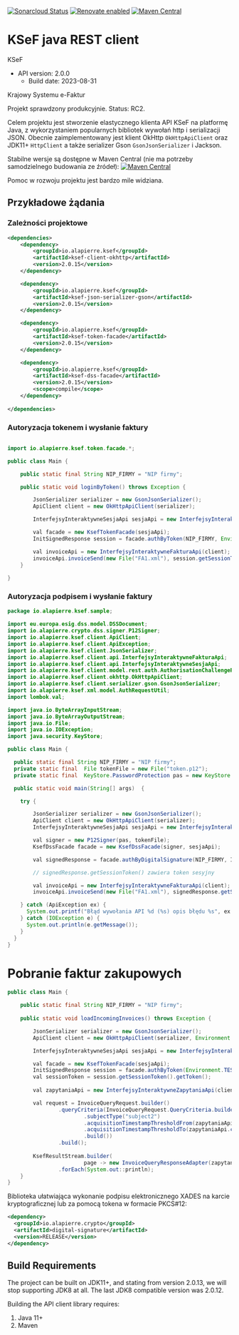 [![Sonarcloud Status](https://sonarcloud.io/api/project_badges/measure?project=alapierre_ksef-java-rest-client&metric=alert_status)](https://sonarcloud.io/dashboard?id=alapierre_ksef-java-rest-client)
[![Renovate enabled](https://img.shields.io/badge/renovate-enabled-brightgreen.svg)](https://renovatebot.com/)
[![Maven Central](http://img.shields.io/maven-central/v/io.alapierre.ksef/ksef-java)](https://search.maven.org/artifact/io.alapierre.ksef/ksef-java)

# KSeF java REST client

KSeF
- API version: 2.0.0
  - Build date: 2023-08-31

Krajowy Systemu e-Faktur

Projekt sprawdzony produkcyjnie. Status: RC2.  

Celem projektu jest stworzenie elastycznego klienta API KSeF na platformę Java, z wykorzystaniem 
popularnych bibliotek wywołań http i serializacji JSON.  Obecnie zaimplementowany jest klient OkHttp `OkHttpApiClient` oraz JDK11+ `HttpClient` a także serializer Gson `GsonJsonSerializer` i Jackson.

Stabilne wersje są dostępne w Maven Central (nie ma potrzeby samodzielnego budowania ze źródeł): [![Maven Central](http://img.shields.io/maven-central/v/io.alapierre.ksef/ksef-java)](https://search.maven.org/artifact/io.alapierre.ksef/ksef-java)

Pomoc w rozwoju projektu jest bardzo mile widziana. 

## Przykładowe żądania

### Zależności projektowe

````xml
<dependencies>
    <dependency>
        <groupId>io.alapierre.ksef</groupId>
        <artifactId>ksef-client-okhttp</artifactId>
        <version>2.0.15</version>
    </dependency>

    <dependency>
        <groupId>io.alapierre.ksef</groupId>
        <artifactId>ksef-json-serializer-gson</artifactId>
        <version>2.0.15</version>
    </dependency>

    <dependency>
        <groupId>io.alapierre.ksef</groupId>
        <artifactId>ksef-token-facade</artifactId>
        <version>2.0.15</version>
    </dependency>

    <dependency>
        <groupId>io.alapierre.ksef</groupId>
        <artifactId>ksef-dss-facade</artifactId>
        <version>2.0.15</version>
        <scope>compile</scope>
    </dependency>
    
</dependencies>
````

### Autoryzacja tokenem i wysłanie faktury

````java

import io.alapierre.ksef.token.facade.*;

public class Main {

    public static final String NIP_FIRMY = "NIP firmy";

    public static void loginByToken() throws Exception {

        JsonSerializer serializer = new GsonJsonSerializer();
        ApiClient client = new OkHttpApiClient(serializer);

        InterfejsyInteraktywneSesjaApi sesjaApi = new InterfejsyInteraktywneSesjaApi(client);

        val facade = new KsefTokenFacade(sesjaApi);
        InitSignedResponse session = facade.authByToken(NIP_FIRMY, Environment.TEST, AuthorisationChallengeRequest.IdentifierType.onip, "token");

        val invoiceApi = new InterfejsyInteraktywneFakturaApi(client);
        invoiceApi.invoiceSend(new File("FA1.xml"), session.getSessionToken().getToken());
    }
    
}

````

### Autoryzacja podpisem i wysłanie faktury

````java
package io.alapierre.ksef.sample;

import eu.europa.esig.dss.model.DSSDocument;
import io.alapierre.crypto.dss.signer.P12Signer;
import io.alapierre.ksef.client.ApiClient;
import io.alapierre.ksef.client.ApiException;
import io.alapierre.ksef.client.JsonSerializer;
import io.alapierre.ksef.client.api.InterfejsyInteraktywneFakturaApi;
import io.alapierre.ksef.client.api.InterfejsyInteraktywneSesjaApi;
import io.alapierre.ksef.client.model.rest.auth.AuthorisationChallengeRequest;
import io.alapierre.ksef.client.okhttp.OkHttpApiClient;
import io.alapierre.ksef.client.serializer.gson.GsonJsonSerializer;
import io.alapierre.ksef.xml.model.AuthRequestUtil;
import lombok.val;

import java.io.ByteArrayInputStream;
import java.io.ByteArrayOutputStream;
import java.io.File;
import java.io.IOException;
import java.security.KeyStore;

public class Main {

  public static final String NIP_FIRMY = "NIP firmy";
  private static final  File tokenFile = new File("token.p12");
  private static final  KeyStore.PasswordProtection pas = new KeyStore.PasswordProtection("_____token_password_____".toCharArray());

  public static void main(String[] args)  {

    try {

        JsonSerializer serializer = new GsonJsonSerializer();
        ApiClient client = new OkHttpApiClient(serializer);
        InterfejsyInteraktywneSesjaApi sesjaApi = new InterfejsyInteraktywneSesjaApi(client);

        val signer = new P12Signer(pas, tokenFile);
        KsefDssFacade facade = new KsefDssFacade(signer, sesjaApi);

        val signedResponse = facade.authByDigitalSignature(NIP_FIRMY, IdentifierType.onip);

        // signedResponse.getSessionToken() zawiera token sesyjny

        val invoiceApi = new InterfejsyInteraktywneFakturaApi(client);
        invoiceApi.invoiceSend(new File("FA1.xml"), signedResponse.getSessionToken().getToken());

    } catch (ApiException ex) {
      System.out.printf("Błąd wywołania API %d (%s) opis błędu %s", ex.getCode(), ex.getMessage(),  ex.getResponseBody());
    } catch (IOException e) {
      System.out.println(e.getMessage());
    }
  }
}
````

# Pobranie faktur zakupowych 

````java
public class Main {

    public static final String NIP_FIRMY = "NIP firmy";
    
    public static void loadIncomingInvoices() throws Exception {

        JsonSerializer serializer = new GsonJsonSerializer();
        ApiClient client = new OkHttpApiClient(serializer, Environment.TEST);

        InterfejsyInteraktywneSesjaApi sesjaApi = new InterfejsyInteraktywneSesjaApi(client);

        val facade = new KsefTokenFacade(sesjaApi);
        InitSignedResponse session = facade.authByToken(Environment.TEST, NIP_FIRMY, IdentifierType.onip, "token");
        val sessionToken = session.getSessionToken().getToken();
        
        val zapytaniaApi = new InterfejsyInteraktywneZapytaniaApi(client);

        val request = InvoiceQueryRequest.builder()
                .queryCriteria(InvoiceQueryRequest.QueryCriteria.builder()
                        .subjectType("subject2")
                        .acquisitionTimestampThresholdFrom(zapytaniaApi.convertDate(DateUtils.firstDayOfMonth(LocalDate.now())))
                        .acquisitionTimestampThresholdTo(zapytaniaApi.convertDate(LocalDateTime.now()))
                        .build())
                .build();
        
        KsefResultStream.builder(
                        page -> new InvoiceQueryResponseAdapter(zapytaniaApi.invoiceQuery(sessionToken, request, 100, page)))
                .forEach(System.out::println);
    }
}
````

Biblioteka ułatwiająca wykonanie podpisu elektronicznego XADES na karcie kryptograficznej lub za pomocą tokena w formacie PKCS#12: 

````xml
<dependency>
  <groupId>io.alapierre.crypto</groupId>
  <artifactId>digital-signature</artifactId>
  <version>RELEASE</version>
</dependency>
````

## Build Requirements

The project can be built on JDK11+, and stating from version 2.0.13, we will stop supporting JDK8 at all. The last JDK8 compatible version was 2.0.12.

Building the API client library requires:
1. Java 11+
2. Maven
